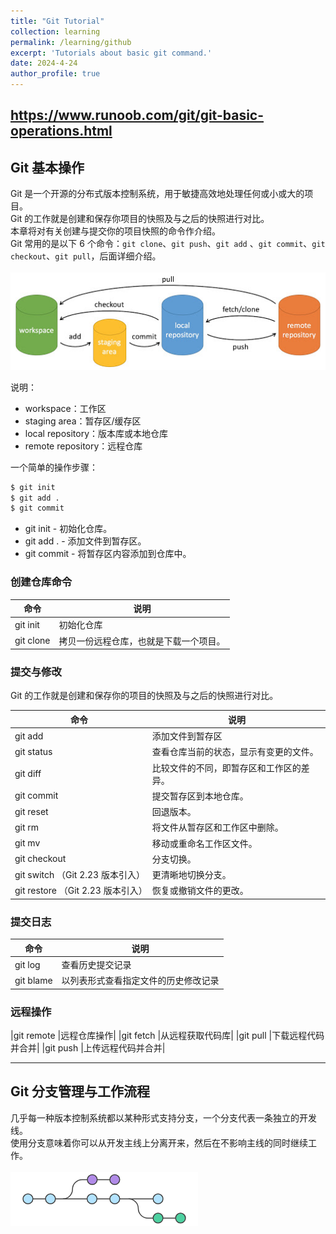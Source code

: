 ```yaml
---
title: "Git Tutorial"
collection: learning
permalink: /learning/github
excerpt: 'Tutorials about basic git command.'
date: 2024-4-24
author_profile: true
---
```

https://www.runoob.com/git/git-basic-operations.html
--------------
## Git 基本操作
Git 是一个开源的分布式版本控制系统，用于敏捷高效地处理任何或小或大的项目。  
Git 的工作就是创建和保存你项目的快照及与之后的快照进行对比。  
本章将对有关创建与提交你的项目快照的命令作介绍。  
Git 常用的是以下 6 个命令：`git clone`、`git push`、`git add` 、`git commit`、`git checkout`、`git pull`，后面详细介绍。  
<br/><img src='/assets/images/gitbasic.png'>

说明： 
* workspace：工作区
* staging area：暂存区/缓存区
* local repository：版本库或本地仓库
* remote repository：远程仓库

一个简单的操作步骤：
```bash
$ git init    
$ git add .    
$ git commit  
```
* git init - 初始化仓库。
* git add . - 添加文件到暂存区。
* git commit - 将暂存区内容添加到仓库中。

### 创建仓库命令

|命令|说明|  
|----|----|
|git init|初始化仓库|
|git clone|拷贝一份远程仓库，也就是下载一个项目。|

### 提交与修改
Git 的工作就是创建和保存你的项目的快照及与之后的快照进行对比。

|命令|说明|  
|----|----|
|git add	|添加文件到暂存区|
|git status	|查看仓库当前的状态，显示有变更的文件。|
|git diff	|比较文件的不同，即暂存区和工作区的差异。|
|git commit	|提交暂存区到本地仓库。|
|git reset	|回退版本。|
|git rm	|将文件从暂存区和工作区中删除。|
|git mv	|移动或重命名工作区文件。|
|git checkout	|分支切换。|
|git switch （Git 2.23 版本引入）|	更清晰地切换分支。|
|git restore （Git 2.23 版本引入）|	恢复或撤销文件的更改。|

 
### 提交日志
|命令|说明|  
|----|----|
|git log	|查看历史提交记录|
|git blame <file>	|以列表形式查看指定文件的历史修改记录|
### 远程操作
|git remote	|远程仓库操作|
|git fetch	|从远程获取代码库|
|git pull	|下载远程代码并合并|
|git push	|上传远程代码并合并|

-------
## Git 分支管理与工作流程
几乎每一种版本控制系统都以某种形式支持分支，一个分支代表一条独立的开发线。  
使用分支意味着你可以从开发主线上分离开来，然后在不影响主线的同时继续工作。  
<br/><img src='/assets/images/gitbranch.png'>
